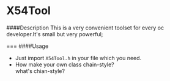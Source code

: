 # X54Tool

####Description
 This is a very convenient toolset for every oc developer.It's small but very powerful;
 
===
####Usage
  * Just import `X54Tool.h` in your file which you need.<br>
  * How make your own class chain-style?<br>
    what's chian-style?
  
